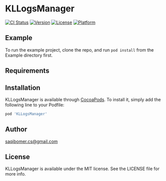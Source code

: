 # KLLogsManager

[![CI Status](https://img.shields.io/travis/saqibomer.cs@gmail.com/KLLogsManager.svg?style=flat)](https://travis-ci.org/saqibomer.cs@gmail.com/KLLogsManager)
[![Version](https://img.shields.io/cocoapods/v/KLLogsManager.svg?style=flat)](https://cocoapods.org/pods/KLLogsManager)
[![License](https://img.shields.io/cocoapods/l/KLLogsManager.svg?style=flat)](https://cocoapods.org/pods/KLLogsManager)
[![Platform](https://img.shields.io/cocoapods/p/KLLogsManager.svg?style=flat)](https://cocoapods.org/pods/KLLogsManager)

## Example

To run the example project, clone the repo, and run `pod install` from the Example directory first.

## Requirements

## Installation

KLLogsManager is available through [CocoaPods](https://cocoapods.org). To install
it, simply add the following line to your Podfile:

```ruby
pod 'KLLogsManager'
```

## Author

saqibomer.cs@gmail.com

## License

KLLogsManager is available under the MIT license. See the LICENSE file for more info.
